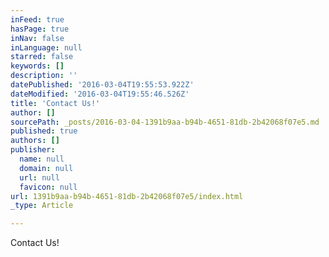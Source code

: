 ```yaml
---
inFeed: true
hasPage: true
inNav: false
inLanguage: null
starred: false
keywords: []
description: ''
datePublished: '2016-03-04T19:55:53.922Z'
dateModified: '2016-03-04T19:55:46.526Z'
title: 'Contact Us!'
author: []
sourcePath: _posts/2016-03-04-1391b9aa-b94b-4651-81db-2b42068f07e5.md
published: true
authors: []
publisher:
  name: null
  domain: null
  url: null
  favicon: null
url: 1391b9aa-b94b-4651-81db-2b42068f07e5/index.html
_type: Article

---
```

Contact Us!